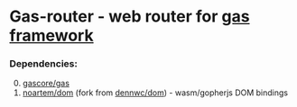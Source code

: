 # Gas-router - web router for [gas framework](https://github.com/gascore/gas)

### Dependencies:

0. [gascore/gas](https://github.com/gascore/gas)
1. [noartem/dom](https://github.com/noartem/dom) (fork from [dennwc/dom](https://github.com/dennwc/dom)) - wasm/gopherjs DOM bindings